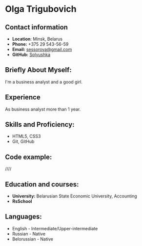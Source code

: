 # **Olga Trigubovich**

## **Contact information**
* **Location**: Minsk, Belarus
* **Phone:** +375 29 543-56-59
* **Email:** sessorova@gmail.com
* **GitHub:** [Solyushka](https://github.com/Solyushka "Git profile")

## **Briefly About Myself:**
I'm a business analyst and a good girl.

## **Experience**
As business analyst more than 1 year.

## **Skills and Proficiency:**
* HTML5, CSS3
* Git, GitHub

## **Code example:**
////

## **Education and courses:**
* **University:** Belarusian State Economic University, Accounting
* **RsSchool**

## **Languages:**
* English - Intermediate/Upper-intermediate 
* Russian - Native
* Belorussian - Native
